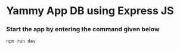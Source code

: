 # Yammy App DB using Express JS

### Start the app by entering the command given below

```
npm run dev

```
